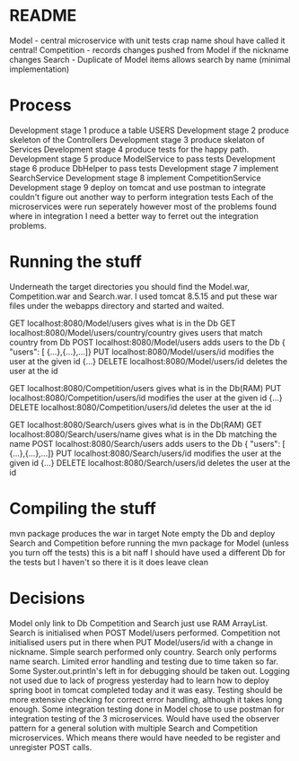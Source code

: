 README
======
Model - central microservice with unit tests crap name shoul have called it central!
Competition - records changes pushed from Model if the nickname changes
Search - Duplicate of Model items allows search by name (minimal implementation)

Process
=======
Development stage 1 produce a table USERS
Development stage 2 produce skeleton of the Controllers
Development stage 3 produce skelaton of Services
Development stage 4 produce tests for the happy path.
Development stage 5 produce ModelService to pass tests
Development stage 6 produce DbHelper to pass tests
Development stage 7 implement SearchService
Development stage 8 implement CompetitionService
Development stage 9 deploy on tomcat and use postman to integrate
couldn't figure out another way to perform integration tests
Each of the microservices were run seperately however most of the problems
found where in integration I need a better way to ferret out the 
integration problems.

Running the stuff
=================
Underneath the target directories you should find the Model.war, Competition.war and Search.war.
I used tomcat 8.5.15 and put these war files under the webapps directory and started and waited.

GET localhost:8080/Model/users gives what is in the Db
GET localhost:8080/Model/users/country/country gives users that match country from Db
POST localhost:8080/Model/users adds users to the Db { "users": [ {...},{...},...]}
PUT localhost:8080/Model/users/id modifies the user at the given id {...}
DELETE localhost:8080/Model/users/id deletes the user at the id

GET localhost:8080/Competition/users gives what is in the Db(RAM)
PUT localhost:8080/Competition/users/id modifies the user at the given id {...}
DELETE localhost:8080/Competition/users/id deletes the user at the id

GET localhost:8080/Search/users gives what is in the Db(RAM)
GET localhost:8080/Search/users/name gives what is in the Db matching the name
POST localhost:8080/Search/users adds users to the Db { "users": [ {...},{...},...]}
PUT localhost:8080/Search/users/id modifies the user at the given id {...}
DELETE localhost:8080/Search/users/id deletes the user at the id

Compiling the stuff
===================
mvn package produces the war in target
Note empty the Db and deploy Search and Competition before running the mvn package for Model (unless you turn off the tests)
this is a bit naff I should have used a different Db for the tests but I haven't so there it is it does leave clean

Decisions
=========
Model only link to Db Competition and Search just use RAM ArrayList.
Search is initialised when POST Model/users performed.
Competition not initialised users put in there when PUT Model/users/id with a change in nickname.
Simple search performed only country.
Search only performs name search.
Limited error handling and testing due to time taken so far. Some Syster.out.println's left in for debugging should be taken out.
Logging not used due to lack of progress yesterday had to learn how to deploy spring boot in tomcat completed today and it was easy.
Testing should be more extensive checking for correct error handling, although it takes long enough.
Some integration testing done in Model chose to use postman for integration testing of the 3 microservices.
Would have used the observer pattern for a general solution with multiple Search and Competition microservices.
Which means there would have needed to be register and unregister POST calls.